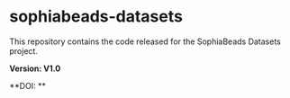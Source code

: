 # sophiabeads-datasets
This repository contains the code released for the SophiaBeads Datasets project. 

**Version: V1.0**

**DOI: **
